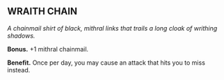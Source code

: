 ## WRAITH CHAIN

_A chainmail shirt of black, mithral links that trails a long cloak of writhing shadows._

**Bonus.** +1 mithral chainmail.

**Benefit.** Once per day, you may cause an attack that hits you to miss instead.

